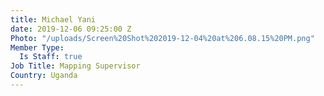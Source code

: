 ```yaml
---
title: Michael Yani
date: 2019-12-06 09:25:00 Z
Photo: "/uploads/Screen%20Shot%202019-12-04%20at%206.08.15%20PM.png"
Member Type:
  Is Staff: true
Job Title: Mapping Supervisor
Country: Uganda
---
```


